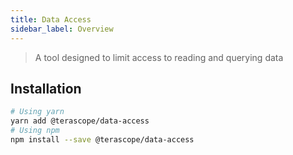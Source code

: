 ```yaml
---
title: Data Access
sidebar_label: Overview
---
```


> A tool designed to limit access to reading and querying data

## Installation

```bash
# Using yarn
yarn add @terascope/data-access
# Using npm
npm install --save @terascope/data-access
```
